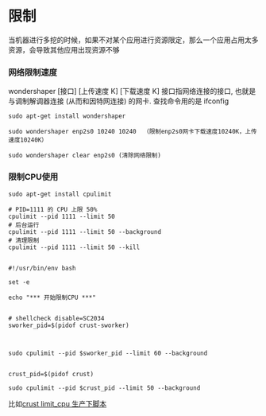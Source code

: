 # 限制

当机器进行多挖的时候，如果不对某个应用进行资源限定，那么一个应用占用太多资源，会导致其他应用出现资源不够

### 网络限制速度

wondershaper [接口] [上传速度 K] [下载速度 K] 接口指网络连接的接口, 也就是与调制解调器连接 (从而和因特网连接) 的网卡. 查找命令用的是 ifconfig

```
sudo apt-get install wondershaper

```

```
sudo wondershaper enp2s0 10240 10240  （限制enp2s0网卡下载速度10240K，上传速度10240K）

sudo wondershaper clear enp2s0 (清除网络限制)
```


### 限制CPU使用


```shell
sudo apt-get install cpulimit

# PID=1111 的 CPU 上限 50%
cpulimit --pid 1111 --limit 50
# 后台运行
cpulimit --pid 1111 --limit 50 --background
# 清理限制
cpulimit --pid 1111 --limit 50 --kill


```

```shell
#!/usr/bin/env bash

set -e

echo "*** 开始限制CPU ***"


# shellcheck disable=SC2034
sworker_pid=$(pidof crust-sworker)



sudo cpulimit --pid $sworker_pid --limit 60 --background


crust_pid=$(pidof crust)

sudo cpulimit --pid $crust_pid --limit 50 --background
```

比如[crust limit_cpu 生产下脚本](https://github.com/bingryan/super-miner/blob/main/bin/limit_cpu.sh)